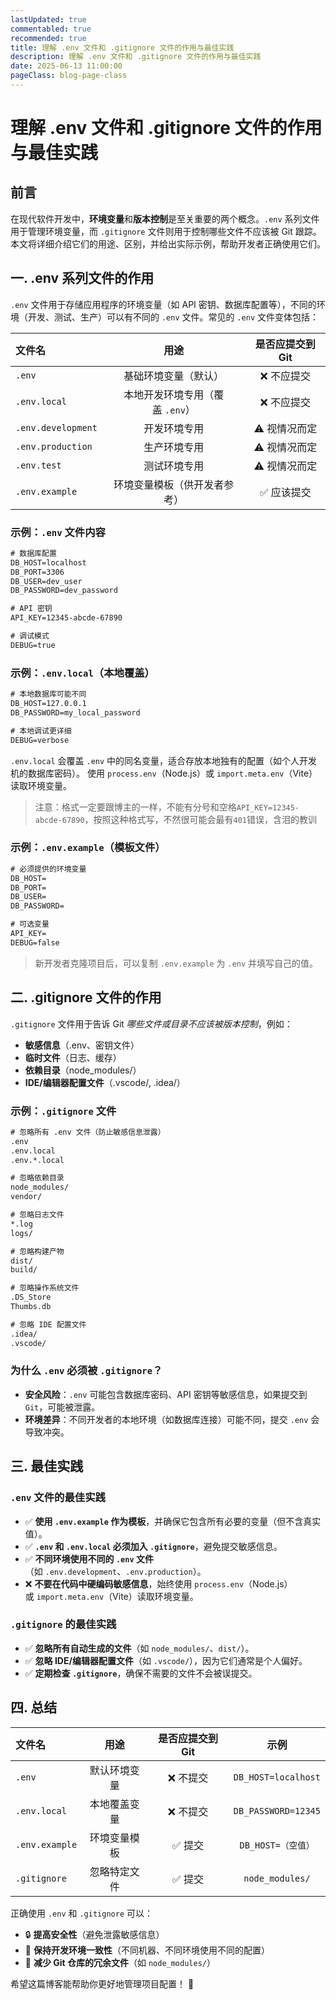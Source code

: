 ```yaml
---
lastUpdated: true
commentabled: true
recommended: true
title: 理解 .env 文件和 .gitignore 文件的作用与最佳实践
description: 理解 .env 文件和 .gitignore 文件的作用与最佳实践
date: 2025-06-13 11:00:00 
pageClass: blog-page-class
---
```


# 理解 .env 文件和 .gitignore 文件的作用与最佳实践 #

## 前言 ##

在现代软件开发中，**环境变量**和**版本控制**是至关重要的两个概念。`.env` 系列文件用于管理环境变量，而 `.gitignore` 文件则用于控制哪些文件不应该被 Git 跟踪。本文将详细介绍它们的用途、区别，并给出实际示例，帮助开发者正确使用它们。

## 一. .env 系列文件的作用 ##

`.env` 文件用于存储应用程序的环境变量（如 API 密钥、数据库配置等），不同的环境（开发、测试、生产）可以有不同的 `.env` 文件。常见的 `.env` 文件变体包括：

| 文件名        |      用途      |  是否应提交到 Git |
| :------------- | :-----------: | :----: |
| `.env`        |      基础环境变量（默认）      |  ❌ 不应提交 |
| `.env.local`        |      本地开发环境专用（覆盖 `.env`）      |  ❌ 不应提交 |
| `.env.development`        |      开发环境专用      |  ⚠️ 视情况而定 |
| `.env.production`        |      生产环境专用      |  ⚠️ 视情况而定 |
| `.env.test`        |      测试环境专用      |  ⚠️ 视情况而定 |
| `.env.example`        |      环境变量模板（供开发者参考）      |  ✅ 应该提交 |

### 示例：`.env` 文件内容 ###

```txt
# 数据库配置
DB_HOST=localhost
DB_PORT=3306
DB_USER=dev_user
DB_PASSWORD=dev_password

# API 密钥
API_KEY=12345-abcde-67890

# 调试模式
DEBUG=true
```

### 示例：`.env.local`（本地覆盖） ###

```txt
# 本地数据库可能不同
DB_HOST=127.0.0.1
DB_PASSWORD=my_local_password

# 本地调试更详细
DEBUG=verbose
```

`.env.local` 会覆盖 `.env` 中的同名变量，适合存放本地独有的配置（如个人开发机的数据库密码）。
使用 `process.env`（Node.js）或 `import.meta.env`（Vite）读取环境变量。

> 注意：格式一定要跟博主的一样，不能有分号和空格`API_KEY=12345-abcde-67890`，按照这种格式写，不然很可能会最有`401`错误，含泪的教训

### 示例：`.env.example`（模板文件） ###

```txt
# 必须提供的环境变量
DB_HOST=
DB_PORT=
DB_USER=
DB_PASSWORD=

# 可选变量
API_KEY=
DEBUG=false
```

> 新开发者克隆项目后，可以复制 `.env.example` 为 `.env` 并填写自己的值。

## 二. .gitignore 文件的作用 ##

`.gitignore` 文件用于告诉 Git *哪些文件或目录不应该被版本控制*，例如：

- **敏感信息**（.env、密钥文件）
- **临时文件**（日志、缓存）
- **依赖目录**（node_modules/）
- **IDE/编辑器配置文件**（.vscode/, .idea/）

### 示例：`.gitignore` 文件 ###

```txt
# 忽略所有 .env 文件（防止敏感信息泄露）
.env
.env.local
.env.*.local

# 忽略依赖目录
node_modules/
vendor/

# 忽略日志文件
*.log
logs/

# 忽略构建产物
dist/
build/

# 忽略操作系统文件
.DS_Store
Thumbs.db

# 忽略 IDE 配置文件
.idea/
.vscode/
```

### 为什么 `.env` 必须被 `.gitignore`？ ###

- **安全风险**：`.env` 可能包含数据库密码、API 密钥等敏感信息，如果提交到 `Git`，可能被泄露。
- **环境差异**：不同开发者的本地环境（如数据库连接）可能不同，提交 `.env` 会导致冲突。

## 三. 最佳实践 ##

### `.env` 文件的最佳实践 ###

- ✅ **使用 `.env.example` 作为模板**，并确保它包含所有必要的变量（但不含真实值）。
- ✅ **`.env` 和 `.env.local` 必须加入 `.gitignore`**，避免提交敏感信息。
- ✅ **不同环境使用不同的 `.env` 文件**（如 `.env.development`、`.env.production`）。
- ❌ **不要在代码中硬编码敏感信息**，始终使用 `process.env`（Node.js）或 `import.meta.env`（Vite）读取环境变量。

### `.gitignore` 的最佳实践 ###

- ✅ **忽略所有自动生成的文件**（如 `node_modules/`、`dist/`）。
- ✅ **忽略 IDE/编辑器配置文件**（如 `.vscode/`），因为它们通常是个人偏好。
- ✅ **定期检查 `.gitignore`**，确保不需要的文件不会被误提交。

## 四. 总结 ##


| 文件名        |      用途      |  是否应提交到 Git |  示例 |
| :------------- | :-----------: | :----: | :----: |
| `.env`   |      默认环境变量      |  ❌ 不提交 | `DB_HOST=localhost` |
| `.env.local`   |      本地覆盖变量      |  ❌ 不提交 |  `DB_PASSWORD=12345`    |
| `.env.example`   |      环境变量模板      |  ✅ 提交 |  `DB_HOST=（空值）`  |
| `.gitignore`   |      忽略特定文件      |  ✅ 提交 |  `node_modules/`  |


正确使用 `.env` 和 `.gitignore` 可以：

- 🔒 **提高安全性**（避免泄露敏感信息）
- 🔄 **保持开发环境一致性**（不同机器、不同环境使用不同的配置）
- 🧹 **减少 Git 仓库的冗余文件**（如 `node_modules/`）

希望这篇博客能帮助你更好地管理项目配置！ 🚀
